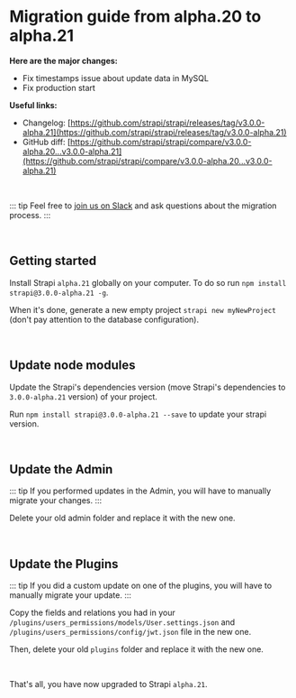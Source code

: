 # Migration guide from alpha.20 to alpha.21

**Here are the major changes:**

- Fix timestamps issue about update data in MySQL
- Fix production start

**Useful links:**

- Changelog: [https://github.com/strapi/strapi/releases/tag/v3.0.0-alpha.21](https://github.com/strapi/strapi/releases/tag/v3.0.0-alpha.21)
- GitHub diff: [https://github.com/strapi/strapi/compare/v3.0.0-alpha.20...v3.0.0-alpha.21](https://github.com/strapi/strapi/compare/v3.0.0-alpha.20...v3.0.0-alpha.21)

<br>

::: tip
Feel free to [join us on Slack](http://slack.strapi.io) and ask questions about the migration process.
:::

<br>

## Getting started

Install Strapi `alpha.21` globally on your computer. To do so run `npm install strapi@3.0.0-alpha.21 -g`.

When it's done, generate a new empty project `strapi new myNewProject` (don't pay attention to the database configuration).

<br>

## Update node modules

Update the Strapi's dependencies version (move Strapi's dependencies to `3.0.0-alpha.21` version) of your project.

Run `npm install strapi@3.0.0-alpha.21 --save` to update your strapi version.

<br>

## Update the Admin

::: tip
If you performed updates in the Admin, you will have to manually migrate your changes.
:::

Delete your old admin folder and replace it with the new one.

<br>

## Update the Plugins

::: tip
If you did a custom update on one of the plugins, you will have to manually migrate your update.
:::

Copy the fields and relations you had in your `/plugins/users_permissions/models/User.settings.json` and `/plugins/users_permissions/config/jwt.json` file in the new one.

Then, delete your old `plugins` folder and replace it with the new one.

<br>

That's all, you have now upgraded to Strapi `alpha.21`.

